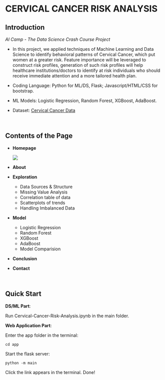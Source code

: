 # CERVICAL CANCER RISK ANALYSIS
## Introduction

*AI Camp - The Data Science Crash Course Project*

- In this project, we applied techniques of Machine Learning and Data Science to identify behavioral patterns of Cervical Cancer, which put women at a greater risk. Feature importance will be leveraged to construct risk profiles, generation of such risk profiles will help healthcare institutions/doctors to identify at risk individuals who should receive immediate attention and a more tailored health plan.

- Coding Language: Python for ML/DS, Flask; Javascript/HTML/CSS for bootstrap.

- ML Models: Logistic Regression, Random Forest, XGBoost, AdaBoost.

- Dataset: [Cervical Cancer Data](https://www.openml.org/search?type=data&sort=runs&id=42912&status=active)

  ​


## Contents of the Page

- **Homepage**

  ![](app/static/images/homepage.png)


- **About**

- **Exploration**

  - Data Sources & Structure
  - Missing Value Analysis
  - Correlation table of data
  - Scatterplots of trends
  - Handling Imbalanced Data

- **Model**

  - Logistic Regression
  - Random Forest
  - XGBoost
  - AdaBoost
  - Model Comparision

- **Conclusion**

- **Contact**

  ​

## Quick Start
**DS/ML Part**: 

Run Cervical-Cancer-Risk-Analysis.ipynb in the main folder.

**Web Application Part**: 

Enter the app folder in the terminal:

`cd app`

Start the flask server:

`python -m main`

Click the link appears in the terminal. Done!
